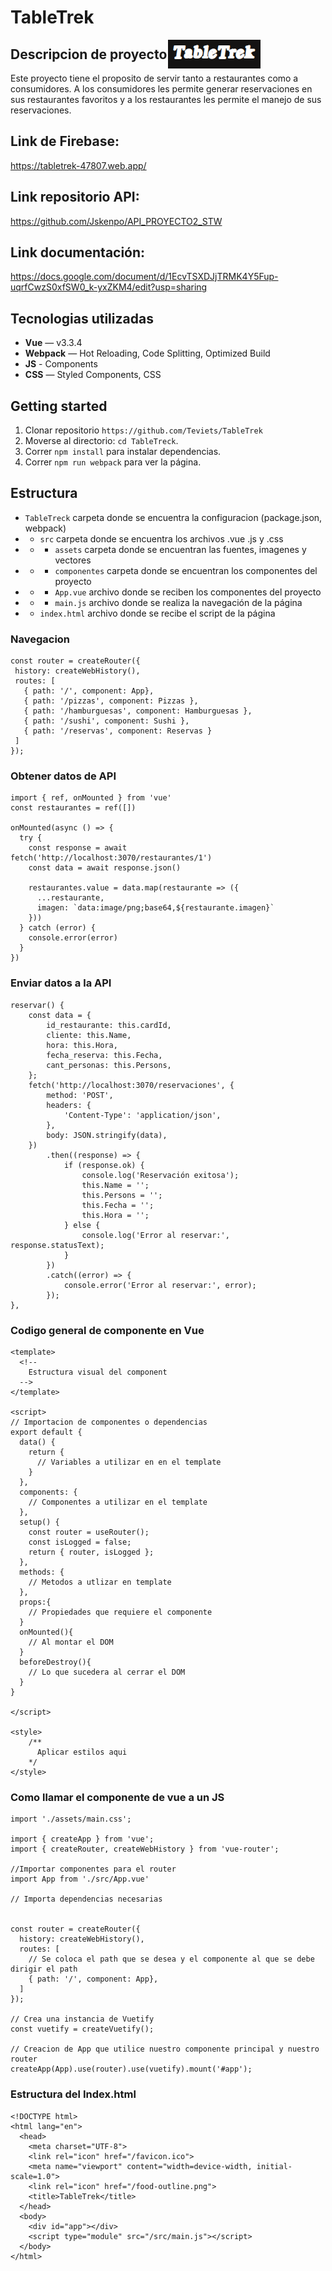 # TableTrek
<p align="center">
  <img src="./TableTrek.png" style="position:absolute; left:50%;"/>
</p>

## Descripcion de proyecto

Este proyecto tiene el proposito de servir tanto a restaurantes como a consumidores. A los consumidores les permite generar reservaciones en sus restaurantes favoritos y a los restaurantes les permite el manejo de sus reservaciones.

## Link de Firebase:

https://tabletrek-47807.web.app/

## Link repositorio API:

https://github.com/Jskenpo/API_PROYECTO2_STW

## Link documentación:

https://docs.google.com/document/d/1EcvTSXDJjTRMK4Y5Fup-uqrfCwzS0xfSW0_k-yxZKM4/edit?usp=sharing

## Tecnologias utilizadas

- **Vue** — v3.3.4
- **Webpack**  — Hot Reloading, Code Splitting, Optimized Build
- **JS** - Components
- **CSS** — Styled Components, CSS

## Getting started

1. Clonar repositorio `https://github.com/Teviets/TableTrek`
2. Moverse al directorio: `cd TableTreck`.<br />
3. Correr `npm install` para instalar dependencias.<br />
4. Correr `npm run webpack` para ver la página.

## Estructura

- `TableTreck` carpeta donde se encuentra la configuracion (package.json, webpack)
- - `src` carpeta donde se encuentra los archivos .vue .js y .css
- - - `assets` carpeta donde se encuentran las fuentes, imagenes y vectores
- - - `componentes` carpeta donde se encuentran los componentes del proyecto
- - - `App.vue` archivo donde se reciben los componentes del proyecto
- - - `main.js` archivo donde se realiza la navegación de la página
- - `index.html` archivo donde se recibe el script de la página

### Navegacion

 ```
const router = createRouter({
  history: createWebHistory(),
  routes: [
    { path: '/', component: App},
    { path: '/pizzas', component: Pizzas },
    { path: '/hamburguesas', component: Hamburguesas },
    { path: '/sushi', component: Sushi },
    { path: '/reservas', component: Reservas }
  ]
});
  ```

### Obtener datos de API

```
import { ref, onMounted } from 'vue'
const restaurantes = ref([])

onMounted(async () => {
  try {
    const response = await fetch('http://localhost:3070/restaurantes/1')
    const data = await response.json()

    restaurantes.value = data.map(restaurante => ({
      ...restaurante,
      imagen: `data:image/png;base64,${restaurante.imagen}`
    }))
  } catch (error) {
    console.error(error)
  }
})
  ```

### Enviar datos a la API

```
reservar() {
    const data = {
        id_restaurante: this.cardId,
        cliente: this.Name,
        hora: this.Hora,
        fecha_reserva: this.Fecha,
        cant_personas: this.Persons,
    };
    fetch('http://localhost:3070/reservaciones', {
        method: 'POST',
        headers: {
            'Content-Type': 'application/json',
        },
        body: JSON.stringify(data),
    })
        .then((response) => {
            if (response.ok) {
                console.log('Reservación exitosa');
                this.Name = '';
                this.Persons = '';
                this.Fecha = '';
                this.Hora = '';
            } else {
                console.log('Error al reservar:', response.statusText);
            }
        })
        .catch((error) => {
            console.error('Error al reservar:', error);
        });
},
  ```

### Codigo general de componente en Vue

```
<template>
  <!--
    Estructura visual del component
  -->
</template>

<script>
// Importacion de componentes o dependencias
export default {
  data() {
    return {
      // Variables a utilizar en en el template
    }
  },
  components: {
    // Componentes a utilizar en el template
  },
  setup() {
    const router = useRouter();
    const isLogged = false;
    return { router, isLogged };
  },
  methods: {
    // Metodos a utlizar en template
  },
  props:{
    // Propiedades que requiere el componente
  }
  onMounted(){
    // Al montar el DOM
  }
  beforeDestroy(){
    // Lo que sucedera al cerrar el DOM
  }
}

</script>

<style>
    /**
      Aplicar estilos aqui
    */
</style>
```


### Como llamar el componente de vue a un JS

```
import './assets/main.css';

import { createApp } from 'vue';
import { createRouter, createWebHistory } from 'vue-router';

//Importar componentes para el router
import App from './src/App.vue'

// Importa dependencias necesarias


const router = createRouter({
  history: createWebHistory(),
  routes: [
    // Se coloca el path que se desea y el componente al que se debe dirigir el path
    { path: '/', component: App},
  ]
});

// Crea una instancia de Vuetify
const vuetify = createVuetify();

// Creacion de App que utilice nuestro componente principal y nuestro router
createApp(App).use(router).use(vuetify).mount('#app');
```

### Estructura del Index.html
```
<!DOCTYPE html>
<html lang="en">
  <head>
    <meta charset="UTF-8">
    <link rel="icon" href="/favicon.ico">
    <meta name="viewport" content="width=device-width, initial-scale=1.0">
    <link rel="icon" href="/food-outline.png">
    <title>TableTrek</title>
  </head>
  <body>
    <div id="app"></div>
    <script type="module" src="/src/main.js"></script>
  </body>
</html>
```
